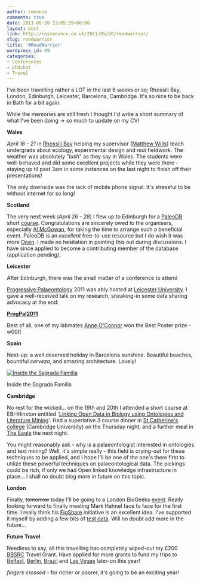 ```yaml
---
author: rmounce
comments: true
date: 2011-05-26 13:05:35+00:00
layout: post
link: http://rossmounce.co.uk/2011/05/26/roadwarrior/
slug: roadwarrior
title: '#RoadWarrior'
wordpress_id: 69
categories:
- Conferences
- phdchat
- Travel
---
```


I've been travelling rather a LOT in the last 6 weeks or so; Rhossili Bay, London, Edinburgh, Leicester, Barcelona, Cambridge. It's so nice to be back in Bath for a bit again.




While the memories are still fresh I thought I'd write a short summary of what I've been doing -> so much to update on my CV!




**Wales**


_April 16 - 21_ in [Rhossili Bay](http://hookedyarn.co.uk/wp-content/uploads/2010/06/IMG_4630.jpg) helping my supervisor ([Matthew Wills](http://www.bath.ac.uk/bio-sci/research/profiles/wills-m.html)) teach undergrads about ecology, experimental design and _real_ fieldwork. The weather was absolutely "_lush_" as they say in Wales. The students were well-behaved and did some excellent projects while they were there - staying up til past 3am in some instances on the last night to finish off their presentations!




The only downside was the lack of mobile phone signal. It's stressful to be without internet for so long! 




**Scotland**


The very next week (_April 26 - 28_) I flew up to Edinburgh for a [PaleoDB](http://www.paleodb.org/) short [course](http://www.nesc.ac.uk/esi/events/1129/). Congratulations are sincerely owed to the organisers, especially [Al McGowan](http://www.ges.gla.ac.uk:443/staff/amcgowan), for taking the time to arrange such a beneficial event. PaleoDB is an *excellent* free-to-use resource but I do wish it was more [Open](http://www.opendefinition.org/). I made no hesitation in pointing this out during discussions. I have since applied to become a contributing member of the database (application pending).




**Leicester**


After Edinburgh, there was the small matter of a conference to attend   

[Progressive Palaeontology](http://www.palass.org/modules.php?name=propal&page=71) 2011 was ably hosted at [Leicester University](http://www2.le.ac.uk/). I gave a well-received talk on my research, sneaking-in some data sharing advocacy at the end:  




**[ProgPal2011](http://www.slideshare.net/rossmounce/progpal2011)** 





Best of all, one of my labmates [Anne O'Connor](http://www.bath.ac.uk/bio-sci/biodiversity-lab/oconnor.html) won the Best Poster prize - w00t!




**Spain**


Next-up: a well deserved holiday in Barcelona sunshine. Beautiful beaches, bountiful _cerveza_, and amazing architecture. Lovely!




[![Inside the Sagrada Família](http://www.science3point0.com/palphy/files/2011/05/sagrada.png)](http://www.science3point0.com/palphy/files/2011/05/sagrada.png)

Inside the Sagrada Família




**Cambridge**


No rest for the wicked… on the 19th and 20th I attended a short course at EBI-Hinxton entitled '[Linking Open Data in Biology using Ontologies and Literature Mining](http://www.ebi.ac.uk/training/onsite/110519-ontologies.html)'. Had a superlative 3 course dinner in [St Catherine's college](http://en.wikipedia.org/wiki/St_Catherine%27s_College,_Cambridge) (Cambridge University) on the Thursday night, and a further meal in [The Eagle](http://en.wikipedia.org/wiki/The_Eagle_(pub)) the next night.




You might reasonably ask - why is a palaeontologist interested in ontologies and text mining? Well, it's simple really - this field is crying-out for these techniques to be applied, and I hope I'll be one of the one's there first to utilize these powerful techniques on palaeontological data. The pickings could be rich, if only we had Open linked knowledge infrastructure in place… I shall no doubt blog more in future on this topic.




**London**


Finally, <del>tomorrow</del> today I'll be going to a London BioGeeks [event](http://biogeeks.wordpress.com/2011/05/10/may-tech-talks-26th-may/). Really looking forward to finally meeting Mark Hahnel face to face for the first time. I really think his [FigShare](http://figshare.com/) initiative is an excellent idea. I've supported it myself by adding a few bits of [test data](http://figshare.com/figures/index.php/Ross_Mounce). Will no doubt add more in the future…




**Future Travel**


Needless to say, all this travelling has completely wiped-out my £200 [BBSRC](http://www.bbsrc.ac.uk/) Travel Grant. Have applied for more grants to fund my trips to [Belfast](http://www.systass.org/biennial2011/), [Berlin](http://okcon.org/2011), [Brazil](http://www.xxxwhs.com.br/en/) and [Las Vegas](http://www.vertpaleo.org/meetings/) later-on this year!




*fingers crossed* - for richer or poorer, it's going to be an exciting year!
